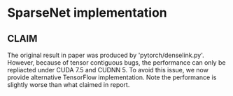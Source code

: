 # SparseNet implementation

## CLAIM
The original result in paper was produced by 'pytorch/denselink.py'. 
However, because of tensor contiguous bugs, the performance can only be repliacted under CUDA 7.5 and CUDNN 5. 
To avoid this issue, we now provide alternative TensorFlow implementation. Note the performance is slightly worse than what claimed in report.


